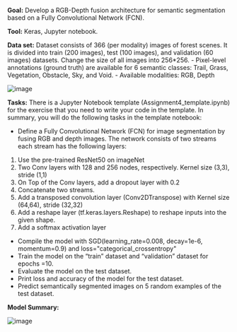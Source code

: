 **Goal:** Develop a RGB-Depth fusion architecture for semantic segmentation based on a Fully Convolutional Network (FCN).

**Tool:** Keras, Jupyter notebook.

**Data set:** Dataset consists of 366 (per modality) images of forest scenes. It is divided into train (200 images), test (100 images), and validation (60 images) datasets. Change the size of all images into
256*256.
           - Pixel-level annotations (ground truth) are available for 6 semantic classes: Trail, Grass, Vegetation, Obstacle, Sky, and Void.
           - Available modalities: RGB, Depth

![image](https://github.com/user-attachments/assets/54970592-65bf-48cf-b10f-74a508215bf3)

**Tasks:** There is a Jupyter Notebook template (Assignment4_template.ipynb) for the exercise that you need to write your code in the template. In summary, you will do the following tasks in the
template notebook:
- Define a Fully Convolutional Network (FCN) for image segmentation by fusing RGB and
depth images. The network consists of two streams each stream has the following layers:
1. Use the pre-trained ResNet50 on imageNet
2. Two Conv layers with 128 and 256 nodes, respectively. Kernel size (3,3), stride (1,1)
3. On Top of the Conv layers, add a dropout layer with 0.2
4. Concatenate two streams.
5. Add a transposed convolution layer (Conv2DTranspose) with Kernel size (64,64),
stride (32,32)
6. Add a reshape layer (tf.keras.layers.Reshape) to reshape inputs into the given shape.
7. Add a softmax activation layer
- Compile the model with SGD(learning_rate=0.008, decay=1e-6, momentum=0.9) and loss="categorical_crossentropy"
- Train the model on the “train” dataset and “validation” dataset for epochs =10.
- Evaluate the model on the test dataset.
- Print loss and accuracy of the model for the test dataset.
- Predict semantically segmented images on 5 random examples of the test dataset.

**Model Summary:**

![image](https://github.com/user-attachments/assets/7f96d6cc-5d4c-43fd-b2cd-e14be4f7b4b3)
